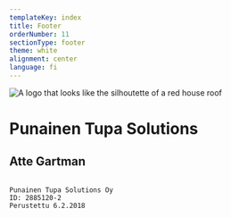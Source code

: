 ```yaml
---
templateKey: index
title: Footer
orderNumber: 11
sectionType: footer
theme: white
alignment: center
language: fi
---
```

![A logo that looks like the silhoutette of a red house roof](/img/punainentupalogo.svg)

# Punainen Tupa Solutions
## Atte Gartman



```

Punainen Tupa Solutions Oy
ID: 2885120-2
Perustettu 6.2.2018
```